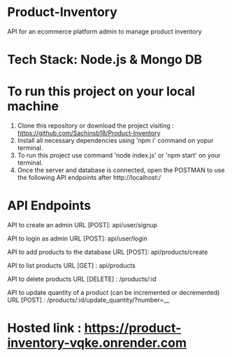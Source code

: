 # Product-Inventory

API for an ecommerce platform admin to manage product inventory

# Tech Stack: Node.js & Mongo DB

# To run this project on your local machine

1. Clone this repository or download the project visiting : https://github.com/Sachinsb18/Product-Inventory
2. Install all necessary dependencies using 'npm i' command on yopur terminal.
3. To run this project use command 'node index.js' or 'npm start' on your terminal.
4. Once the server and database is connected, open the POSTMAN to use the following API endpoints after http://localhost:<port>/<endpoints> 

# API Endpoints

API to create an admin 
URL [POST]: api/user/signup

API to login as admin
URL [POST]: api/user/login

API to add products to the database
URL [POST]: api/products/create

API to list products
URL [GET] : api/products

API to delete products
URL [DELETE] : /products/:id

API to update quantity of a product (can be incremented or decremented)
URL [POST] : /products/:id/update_quantity/?number=__


# Hosted link : https://product-inventory-vqke.onrender.com

